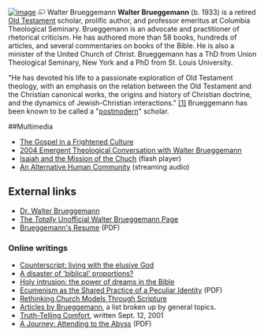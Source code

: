 [![image](images/thumb/4/43/Brueggemann.jpg/180px-Brueggemann.jpg)](http://www.theopedia.com/File:Brueggemann.jpg)
[![image](data:image/png;base64,iVBORw0KGgoAAAANSUhEUgAAAA8AAAALCAAAAACFLIiAAAAAAnRSTlMA/1uRIrUAAABPSURBVAjXY/j///+5vXDwjAHIr26ZAgXZe8H8a/+hoIcw/9nevdVL9+79DuPvzQYZFPUezu8BMZLXgkExnD8HAu6hqv//n+HZVjD4DuUDAKlChD3fj6aPAAAAAElFTkSuQmCC)](http://www.theopedia.com/File:Brueggemann.jpg "Enlarge")
Walter Brueggemann
**Walter Brueggemann** (b. 1933) is a retired
[Old Testament](Old_Testament "Old Testament") scholar, prolific
author, and professor emeritus at Columbia Theological Seminary.
Brueggemann is an advocate and practitioner of rhetorical
criticism. He has authored more than 58 books, hundreds of
articles, and several commentaries on books of the Bible. He is
also a minister of the United Church of Christ. Brueggemann has a
ThD from Union Theological Seminary, New York and a PhD from St.
Louis University.

"He has devoted his life to a passionate exploration of Old
Testament theology, with an emphasis on the relation between the
Old Testament and the Christian canonical works, the origins and
history of Christian doctrine, and the dynamics of Jewish-Christian
interactions."
[[1]](http://www.thewords.com/articles/walterabout.htm) Brueggemann
has been known to be called a
"[postmodern](Postmodern "Postmodern")" scholar.

##Multimedia

-   [The Gospel in a Frightened Culture](http://fpcknox.org/daily-readings/walter-brueggemann/)
-   [2004 Emergent Theological Conversation with Walter Brueggemann](http://soupiset.typepad.com/soupablog/Brueggemann_19_Theses.html)
-   [Isaiah and the Mission of the Chuch](http://odeo.com/episodes/23078690-Mars-Hill-Isaiah-and-the-Mission-of-the-Chuch-Walter-Brueggemann-Audio)
    (flash player)
-   [An Alternative Human Community](http://homepage.mac.com/pwhinson/iblog/Episcopblog/C1527591743/E20060109130501/index.html)
    (streaming audio)

## External links

-   [Dr. Walter Brueggemann](http://168.29.224.20/glance/directories/emeriti_info.asp?FID=118)
-   [The *Totally* Unofficial Walter Brueggemann Page](http://www.sunflower.com/~uman/)
-   [Brueggemann's Resume](http://168.29.224.20/documents/Brueggemann_Walter.pdf)
    (PDF)

### Online writings

-   [Counterscript: living with the elusive God](http://www.findarticles.com/p/articles/mi_m1058/is_24_122/ai_n15966653#continue)
-   [A disaster of 'biblical' proportions?](http://www.findarticles.com/p/articles/mi_m1058/is_20_122/ai_n15950371)
-   [Holy intrusion: the power of dreams in the Bible](http://www.findarticles.com/p/articles/mi_m1058/is_13_122/ai_n14736044)
-   [Ecumenism as the Shared Practice of a Peculiar Identity](http://www.luthersem.edu/word&world/Archives/18-2_Ecumenism/18-2_Brueggemann.pdf)
    (PDF)
-   [Rethinking Church Models Through Scripture](http://theologytoday.ptsem.edu/search/display-page.asp?Path=/jul1991/v48-2-article1.htm)
-   [Articles by Brueggemann](http://www.ajgoddard.net/Writers/Walter_Brueggemann/walter_brueggemann.html),
    a list broken up by general topics.
-   [Truth-Telling Comfort](http://www.sermonmall.com/WTC/wtc22.html),
    written Sept. 12, 2001
-   [A Journey: Attending to the Abyss](http://www.biblesociety.org.uk/exploratory/articles/bruegge00.pdf)
    (PDF)